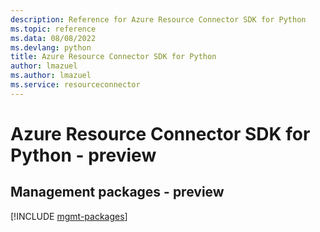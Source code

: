 ```yaml
---
description: Reference for Azure Resource Connector SDK for Python
ms.topic: reference
ms.data: 08/08/2022
ms.devlang: python
title: Azure Resource Connector SDK for Python
author: lmazuel
ms.author: lmazuel
ms.service: resourceconnector
---
```

# Azure Resource Connector SDK for Python - preview

## Management packages - preview
[!INCLUDE [mgmt-packages](resource-connector-mgmt-index.md)]
